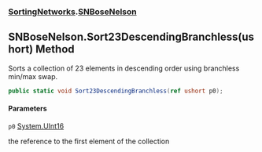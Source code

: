 ### [SortingNetworks](SortingNetworks.md 'SortingNetworks').[SNBoseNelson](SortingNetworks.SNBoseNelson.md 'SortingNetworks.SNBoseNelson')

## SNBoseNelson.Sort23DescendingBranchless(ushort) Method

Sorts a collection of 23 elements in descending order using branchless min/max swap.

```csharp
public static void Sort23DescendingBranchless(ref ushort p0);
```
#### Parameters

<a name='SortingNetworks.SNBoseNelson.Sort23DescendingBranchless(ushort).p0'></a>

`p0` [System.UInt16](https://docs.microsoft.com/en-us/dotnet/api/System.UInt16 'System.UInt16')

the reference to the first element of the collection